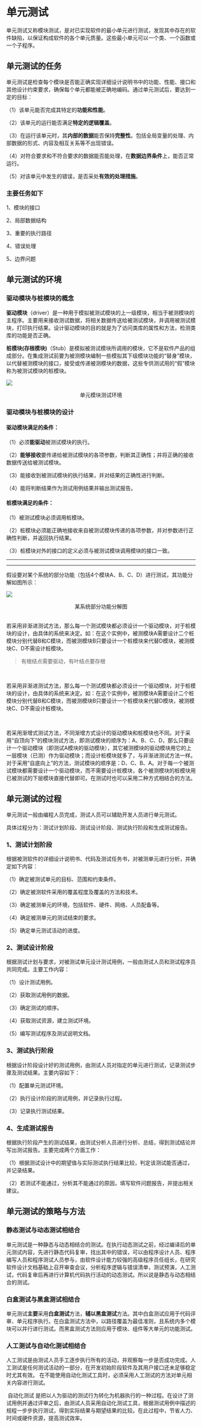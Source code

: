 # 单元测试

​	单元测试又称模块测试，是对已实现软件的最小单元进行测试，发现其中存在的软件缺陷，以保证构成软件的各个单元质量。这些最小单元可以一个类、一个函数或一个子程序。

## 单元测试的任务

​	单元测试是检查每个模块是否能正确实现详细设计说明书中的功能、性能、接口和其他设计约束要求，确保每个单元都能被正确地编码。通过单元测试后，要达到一定的目标：

（1）该单元能否完成其特定的**功能和性能**。

（2）该单元的运行能否满足**特定的逻辑覆盖**。

（3）在运行该单元时，其**内部的数据**能否保持**完整性**。包括全局变量的处理、内部数据的形式、内容及相互关系等不出现错误。

（4）对符合要求和不符合要求的数据能否能处理，在**数据边界条件**上，能否正常运行。

（5）对该单元中发生的错误，是否采处**有效的处理措施**。

### 主要任务如下

1、模块的接口

2、局部数据结构

3、重要的执行路径

4、错误处理

5、边界问题



## 单元测试的环境

### 驱动模块与桩模块的概念

**驱动模块**（driver）是一种用于模拟被测试模块的上一级模块，相当于被测模块的主程序。主要用来接收测试数据，将相关数据传送给被测试模块，并调用被测试模块，打印执行结果。设计驱动模块的目的就是为了访问类库的属性和方法，检测类库的功能是否正确。

**桩模块(存根模块)**（Stub）是模拟被测试模块所调用的模块，它不是软件产品的组成部分。在集成测试前要为被测模块编制一些模拟其下级模块功能的“替身”模块，以代替被测模块的接口，接受或传递被测模块的数据，这些专供测试用的“假”模块称为被测试模块的桩模块。



![](https://cdn.jsdelivr.net/gh/ZanderZhao/img20/file/20200117222716.png)

<center>单元模块测试环境</center>

### 驱动模块与桩模块的设计

#### 驱动模块满足的条件：

（1）必须**能驱动**被测试模块的执行。

（2）**能够接收**要传递给被测试模块的各项参数，判断其正确性；并将正确的接收数据传送给被测试模块。

（3）能接收到被测试模块的执行结果，并对结果的正确性进行判断。

（4）能将判断结果作为测试用例结果并输出测试报告。

#### 桩模块满足的条件：

（1）被测试模块必须调用桩模块。

（2）桩模块必须能正确地接收来自被测试模块传递的各项参数，并对参数进行正确性判断，并返回执行结果。

（3）桩模块对外的接口的定义必须与被测试模块调用模块的接口一致。



-------------------------

------------------

假设要对某个系统的部分功能（包括4个模块A、B、C、D）进行测试，其功能分解如图所示：

![](https://cdn.jsdelivr.net/gh/ZanderZhao/img20/file/20200117222717.png)

<center>某系统部分功能分解图</center>

<br />

若采用非渐进测试方法，那么每一个测试模块都必须设计一个驱动模块，对于桩模块的设计，由具体的系统来决定。如：在这个实例中，被测模块A需要设计二个桩模块分别代替B和C模块，而被测模块B只要设计一个桩模块来代替D模块，被测模块C、D不需设计桩模块。

> 有根结点需要驱动，有叶结点要存根

<br />

若采用非渐进测试方法，那么每一个测试模块都必须设计一个驱动模块，对于桩模块的设计，由具体的系统来决定。如：在这个实例中，被测模块A需要设计二个桩模块分别代替B和C模块，而被测模块B只要设计一个桩模块来代替D模块，被测模块C、D不需设计桩模块。

<br />

若采用渐增式测试方法，不同渐增方式设计的驱动模块和桩模块也不同。对于采用“自顶向下”的模块测试方法，即测试模块的顺序为：A、B、C、D，那么只要设计一个驱动模块（即测试A模块的驱动模块），其它被测模块的驱动模块用它的上一层模块（已测）作为驱动模块；而设计桩模块就多了，与非渐进测试方法一样。对于采用“自底向上”的方法，测试模块的顺序是：D、C、B、A。对于每一个被测试模块都需要设计一个驱动模块，而不需要设计桩模块，各个被测模块的桩模块用已被测试的下层模块直接代替即可。在测试时也可以采用二种方式相结合的方法。





## 单元测试的过程

​	单元测试一般由编程人员完成，测试人员可以辅助开发人员进行单元测试。

​	具体过程分为：测试计划阶段、测试设计阶段、测试执行阶段和生成测试报告。

### 1、测试计划阶段

根据被测软件的详细设计说明书、代码及测试任务书，对被测单元进行分析，并确定如下内容：

（1）确定被测试单元的目标、范围和约束条件。

（2）确定被测软件采用的覆盖程度及覆盖的方法和技术。

（3）确定被测单元的环境，包括软件、硬件、网络、人员配备等。

（4）确定被测单元的测试结束的要求。

（5）确定单元测试活动的进度。



### 2、测试设计阶段

根据测试计划与要求，对被测试单元设计测试用例，一般由测试人员和测试程序员共同完成。主要工作内容：

（1）设计测试用例。

（2）获取测试用例的数据。

（3）确定测试的顺序。

（4）获取测试资源，建立测试环境。

（5）编写测试程序及测试说明文档。



### 3、测试执行阶段

根据设计阶段设计好的测试用例，由测试人员对指定的单元进行测试，记录测试步骤及测试结果。主要内容如下：

（1）配置单元测试环境。

（2）执行设计阶段的测试用例，并记录执行过程。

（3）记录执行测试结果。



### 4、生成测试报告

根据执行阶段产生的测试结果，由测试分析人员进行分析、总结，得到测试结论并写出测试报告。主要完成两个方面工作：

（1）根据测试设计中的期望值与实际测试执行结果比较，判定该测试能否通过，并记录结果。

（2）若测试不能通过，分析其不能通过的原因，填写软件问题报告，并提出相关建议。





## 单元测试的策略与方法

### 静态测试与动态测试相结合

​	单元测试是一种静态与动态相结合的测试。在执行动态测试之前，经过编译后的单元测试内容，先进行静态代码复审，找出其中的错误，可以由程序设计人员、程序编写人员和程序测试人员参与，由软件设计能力较强的高级程序员任组长，在研究软件设计文档基础上召开审查会议，分析程序逻辑与错误清单，测试预演，人工测试，代码复审后再进行计算机代码执行活动的动态测试。所以说是静态与动态相结合的测试。



### 白盒测试与黑盒测试相结合

​	单元测试**主要**采用**白盒测试**方法，**辅以黑盒测试**方法。其中白盒测试应用于代码评审、单元程序执行。在白盒测试方法中，以路径覆盖为最佳准则，且系统内多个模块可以并行进行测试。而黑盒测试方法则应用于模块、组件等大单元的功能测试。



### 人工测试与自动化测试相结合

​	人工测试是由测试人员手工逐步执行所有的活动，并观察每一步是否成功完成。人工测试是任何测试活动的一部分，在开发初始阶段软件及其用户接口还未足够稳定时尤其有效。	在不能使用自动化测试工具时，必须采用人工测试的方法对单元相关内容进行测试。

​	自动化测试 是把以人为驱动的测试行为转化为机器执行的一种过程。在设计了测试用例并通过评审之后，由测试人员采用自动化测试工具，根据测试用例中描述的规程一步步执行测试，得到实际结果与期望结果的比较。在此过程中，节省人力、时间或硬件资源，提高测试效率。



























